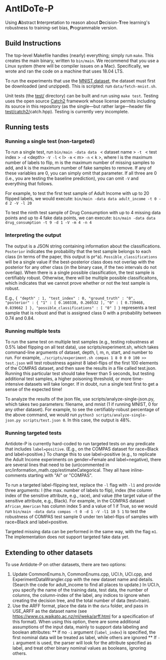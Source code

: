 # AntIDoTe-P

Using **A**bstract **I**nterpretation to reason about
**D**ecision-**T**ree learning's robustness to
training-set bias, **P**rogrammable version.

## Build Instructions

The top-level Makefile handles (nearly) everything; simply run `make`.
This creates the main binary, written to `bin/main`.
We recommend that you use a Linux system (there will be compiler issues on a Mac). 
Specifically, we wrote and ran the code on a machine that uses 18.04 LTS.

To run the experiments that use the [MNIST dataset](http://yann.lecun.com/exdb/mnist/),
the dataset must first be downloaded (and unzipped).
This is scripted: run `data/fetch-mnist.sh`.

Unit tests (the [test/](test/) directory) can be built and run using `make test`.
Testing uses the open source [Catch2](https://github.com/catchorg/Catch2) framework
whose license permits including its source in this repository
(as the single&mdash;but rather large&mdash;header file [test/catch2/](test/catch2/)catch.hpp).
Testing is currently very incomplete.

## Running tests

### Running a single test (non-targeted)
To run a single test, run
`bin/main -data data ` \< dataset name \> `-t ` \< test index \> `-d` \<depth\> `-V -l` \< l\> `-m` \< m\> `-n` \< k \>,  where l is the maximum number of labels to flip, m is the maximum number of missing samples to add, and k is the maximum number of fake samples to remove. If any of these variables are 0, you can simply omit that parameter. If all three are 0 (i.e., you are testing the baseline prediction), you can omit `-V` and everything that follows. 

For example, to test the first test sample of Adult Income with up to 20 flipped labels, we would execute:
`bin/main -data data adult_income -t 0 -d 2 -V -l 20`

To test the ninth test sample of Drug Consumption with up to 4 missing data points and up to 4 fake data points, we can execute:
`bin/main -data data drug_consumption -t 9 -d 1 -V -m 4 -n 4`

### Interpreting the output
The output is a JSON string containing information about the classifications. `Posterior` indicates the probability that the test sample belongs to each class (in terms of the paper, this output is pr^a). `Possible_classifications` will be a single value if the best-posterior class does not overlap with the posterior for any other class (in the binary case, if the two intervals do not overlap). When there is a single possible classification, the test sample is certifiably robust. Otherwise, there will be multiple possible classificaitons, which indicates that we cannot prove whether or not the test sample is robust.

E.g., 
`{ "depth" : 1, "test_index" : 0, "ground_truth" : "0", "posterior" : { "1" : [ 0.160338, 0.260532 ], "0" : [ 0.739468, 0.839662 ] }, "possible_classifications" : [ "0" ] }`
represents a test sample that is robust and that is assigned class 0 with a probability between 0.74 and 0.84.

### Running multiple tests
To run the same test on multiple test samples (e.g., testing robustness at 0.5% label flipping on all test data), use scripts/experiment.sh, which takes command-line arguments of dataset, depth, l, m, n, start, and number to run.
For example, `./scripts/experiment.sh compas 1 8 0 0 0 100 >> test.json` will test robustness against 8 label-flips of the first 100 elements of the COMPAS dataset, and then save the results in a file called test.json. Running this particular test should take fewer than 5 seconds, but testing additional test samples, a higher poisoning threshold, or more time-intensive datasets will take longer. If in doubt, run a single test first to get a sense of the expected time!

To analyze the results of the json file, use scripts/analyze-single-json.py, which takes two parameters: filename, and mnist (1 if running MNIST, 0 for any other dataset). For example, to see the certifiably-robust percentage of the above command, we would run `python3 scripts/analyze-single-json.py scripts/test.json 0`. In this case, the output is 48%. 

### Running targeted tests
Antidote-P is currently hard-coded to run targeted tests on any predicate that includes `label=positive`. (E.g., on the COMPAS dataset for race=Black and label=positive.) To change this to use label=positive (e.g., to replicate the Adult Income experiments on gender=Female and label=negative), there are several lines that need to be (un)commented in src/information_math.cpp/estimateCategorical. They all have inline-comments starting with "AI" or "COMPAS". 

To run a targeted label-flipping test, replace the `-l` flag with `-l1` and provide three arguments: l (the max. number of labels to flip), index (the column index of the sensitive attribute, e.g., race), and value (the target value of the sensitive attribute, e.g., Black). For example, in the COMPAS dataset `African_American` has column index 5 and a value of 1 if True, so we would run `bin/main -data data compas -t 0 -d 1 -V -l1 10 5 1` to test the robustness of COMPAS test sample 0 under ten label-flips of samples with race=Black and label=positive.

Targeted missing data can be performed in the same way, with the flag `m1`. The implementation does not support targeted fake data yet.
 
## Extending to other datasets

To use Antidote-P on other datasets, there are two options:
1. Update CommonEnums.h, CommonEnums.cpp, UCI.h, UCI.cpp, and ExperimentDataWrangler.cpp with the new dataset name and details. (Search the code for adult_income to find all places to update.) In UCI.h, you specify the name of the training data, test data,  the number of columns, the column-index of the label, any indices to ignore when creating the decision tree, and the total number of data (test+train). 
2. Use the ARFF format, place the data in the `data` folder, and pass in USE_ARFF as the dataset name (see https://www.cs.waikato.ac.nz/ml/weka/arff.html for a specification of this format). When using this option, there are some additional assumptions of the input data, mainly to support data labeling and boolean attributes: 
** If no `-i` argument (`label_index`) is specified, the first nominal data will be treated as label, while others are ignored 
** If `-i` argument is used, the parser will look for the attribute specified as label, and treat other binary nominal values as booleans, ignoring others.

 